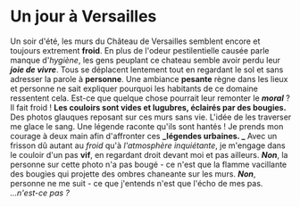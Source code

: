 # Un jour à Versailles

Un soir d'été, les murs du Château de Versailles semblent encore et toujours extrement **froid**. En plus de l'odeur pestilentielle causée parle manque d'_hygiène_, les gens peuplant ce chateau semble avoir perdu leur **_joie de vivre_**. Tous se déplacent lentement tout en regardant le sol et sans adresser la parole à **personne**. Une ambiance **pesante** règne dans les lieux et personne ne sait expliquer pourquoi les habitants de ce domaine ressentent cela. Est-ce que quelque chose pourrait leur remonter le **_moral_** ?
Il fait froid !  **Les couloirs sont vides et lugubres, éclairés par des bougies.** Des photos glauques reposant sur ces murs sans vie. L'idée de les traverser me glace le sang. Une légende raconte qu'ils sont hantés ! Je prends mon courage à deux main afin d'affronter ces **_légendes urbaines. _**
Avec un frisson dû autant au _froid_ qu'à _l'atmosphère inquiétante_, je m'engage dans le couloir d'un pas **vif**, en regardant droit devant moi et pas ailleurs. ***Non***, la personne sur cette photo n'a pas bougé - ce n'est que la flamme vacillante des bougies qui projette des ombres chaneante sur les murs. ***Non***, personne ne me suit - ce que j'entends n'est que l'écho de mes pas. *...n'est-ce pas ?*


